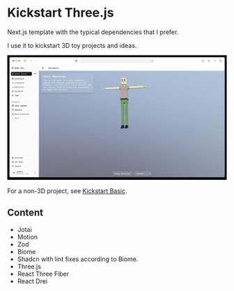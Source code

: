 # Kickstart Three.js

Next.js template with the typical dependencies that I prefer.

I use it to kickstart 3D toy projects and ideas.

![Preview](README.png)

For a non-3D project, see [Kickstart Basic](https://github.com/feremabraz/kickstart-basic).

## Content

- Jotai
- Motion
- Zod
- Biome
- Shadcn with lint fixes according to Biome.
- Three.js
- React Three Fiber
- React Drei

